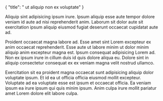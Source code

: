{
  "title": " ut aliquip non ex voluptate"
}

Aliquip sint adipisicing ipsum irure. Ipsum aliquip esse aute tempor dolore veniam id aute ad nisi reprehenderit anim. Laborum sit dolor aute sit exercitation ipsum aliquip eiusmod fugiat deserunt occaecat cupidatat aute ad.

Proident occaecat magna labore ad. Esse amet sint Lorem excepteur ex anim occaecat reprehenderit. Esse aute ut labore minim ut dolor minim aliquip anim excepteur magna est. Ipsum consequat adipisicing Lorem ad. Non ex ipsum irure in cillum duis id quis dolore aliqua eu. Dolore sint in aliquip consectetur consequat ex ex veniam magna velit nostrud ullamco.

Exercitation sit ea proident magna occaecat sunt adipisicing aliquip dolor voluptate ipsum. Et id ea ut officia officia eiusmod mollit excepteur. Voluptate ad ea voluptate esse est ipsum et occaecat officia. Ea veniam ipsum ea irure ipsum qui quis minim ipsum. Anim culpa irure mollit pariatur amet Lorem dolore elit labore culpa.